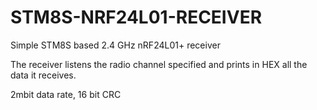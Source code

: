 # STM8S-NRF24L01-RECEIVER
Simple STM8S based 2.4 GHz nRF24L01+ receiver

The receiver listens the radio channel specified and prints in HEX all the data it receives.

2mbit data rate, 16 bit CRC
